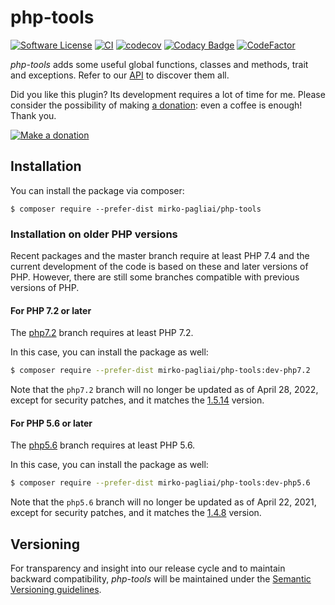 # php-tools

[![Software License](https://img.shields.io/badge/license-MIT-brightgreen.svg?style=flat-square)](LICENSE.txt)
[![CI](https://github.com/mirko-pagliai/php-tools/actions/workflows/ci.yml/badge.svg)](https://github.com/mirko-pagliai/php-tools/actions/workflows/ci.yml)
[![codecov](https://codecov.io/gh/mirko-pagliai/php-tools/branch/master/graph/badge.svg)](https://codecov.io/gh/mirko-pagliai/php-tools)
[![Codacy Badge](https://api.codacy.com/project/badge/Grade/d39ca5f3a31c4f619afd8efabaddf2c2)](https://www.codacy.com/manual/mirko.pagliai/php-tools?utm_source=github.com&amp;utm_medium=referral&amp;utm_content=mirko-pagliai/php-tools&amp;utm_campaign=Badge_Grade)
[![CodeFactor](https://www.codefactor.io/repository/github/mirko-pagliai/php-tools/badge)](https://www.codefactor.io/repository/github/mirko-pagliai/php-tools)

*php-tools* adds some useful global functions, classes and methods, trait and exceptions.
Refer to our [API](//mirko-pagliai.github.io/php-tools) to discover them all.

Did you like this plugin? Its development requires a lot of time for me.
Please consider the possibility of making [a donation](//paypal.me/mirkopagliai):
even a coffee is enough! Thank you.

[![Make a donation](https://www.paypalobjects.com/webstatic/mktg/logo-center/logo_paypal_carte.jpg)](//paypal.me/mirkopagliai)

## Installation
You can install the package via composer:

    $ composer require --prefer-dist mirko-pagliai/php-tools

### Installation on older PHP versions
Recent packages and the master branch require at least PHP 7.4 and the current
development of the code is based on these and later versions of PHP.
However, there are still some branches compatible with previous versions of PHP.

#### For PHP 7.2 or later
The [php7.2](//github.com/mirko-pagliai/php-tools/tree/php7.2) branch
requires at least PHP 7.2.

In this case, you can install the package as well:
```bash
$ composer require --prefer-dist mirko-pagliai/php-tools:dev-php7.2
```

Note that the `php7.2` branch will no longer be updated as of April 28, 2022,
except for security patches, and it matches the
[1.5.14](https://github.com/mirko-pagliai/php-tools/releases/tag/1.5.14) version.

#### For PHP 5.6 or later
The [php5.6](//github.com/mirko-pagliai/php-tools/tree/php5.6) branch
requires at least PHP 5.6.

In this case, you can install the package as well:
```bash
$ composer require --prefer-dist mirko-pagliai/php-tools:dev-php5.6
```

Note that the `php5.6` branch will no longer be updated as of April 22, 2021,
except for security patches, and it matches the
[1.4.8](https://github.com/mirko-pagliai/php-tools/releases/tag/1.4.8) version.

## Versioning
For transparency and insight into our release cycle and to maintain backward
compatibility, *php-tools* will be maintained under the
[Semantic Versioning guidelines](http://semver.org).
